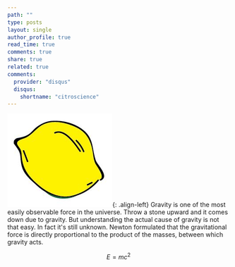 ```yaml
---
path: ""
type: posts
layout: single
author_profile: true
read_time: true
comments: true
share: true
related: true
comments:
  provider: "disqus"
  disqus:
    shortname: "citroscience"
---
```


![image-left](/images/logo-lemon.jpg){: .align-left}
Gravity is one of the most easily observable force in the universe. Throw a stone upward and it comes down due to gravity. But understanding the actual cause of gravity is not that easy. In fact it's still unknown. Newton formulated that the gravitational force is directly proportional to the product of the masses, between which gravity acts. 

$$E=mc^2$$

